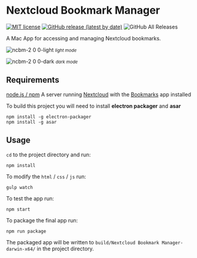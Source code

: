 # Nextcloud Bookmark Manager

[![MIT license](http://img.shields.io/badge/license-MIT-brightgreen.svg)](http://opensource.org/licenses/MIT) [![GitHub release (latest by date)](https://img.shields.io/github/v/release/dgmid/nextcloud-bookmark-manager?label=latest%20release&logo=github)](https://github.com/dgmid/nextcloud-bookmark-manager/releases/latest) ![GitHub All Releases](https://img.shields.io/github/downloads/dgmid/nextcloud-bookmark-manager/total)

A Mac App for accessing and managing Nextcloud bookmarks.

![ncbm-2 0 0-light](https://user-images.githubusercontent.com/1267580/76699121-6a2c8f00-66aa-11ea-9951-4ef8f1b4e974.png)
<small>*light mode*</small>

![ncbm-2 0 0-dark](https://user-images.githubusercontent.com/1267580/76699116-66990800-66aa-11ea-877f-fc9886a3a79b.png)
<small>*dark mode*</small>

## Requirements

[node.js / npm](https://www.npmjs.com/get-npm)
A server running [Nextcloud](https://nextcloud.com/) with the [Bookmarks](https://github.com/nextcloud/bookmarks) app installed

To build this project you will need to install **electron packager** and **asar**

```shell
npm install -g electron-packager
npm install -g asar
```

## Usage

`cd` to the project directory and run:
```shell
npm install
```

To modify the `html` / `css` / `js` run:
```shell
gulp watch
```

To test the app run:
```shell
npm start
```

To package the final app run:
```shell
npm run package
```
The packaged app will be written to `build/Nextcloud Bookmark Manager-darwin-x64/` in the project directory.
